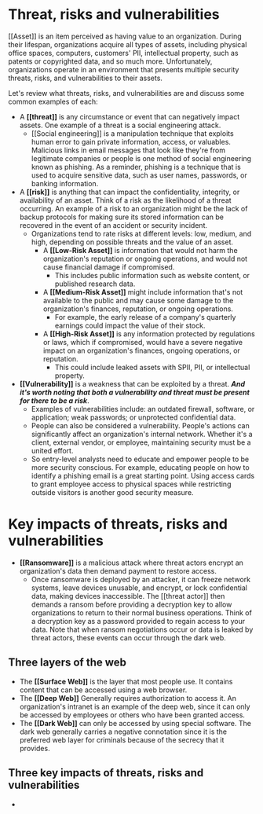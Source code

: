 # Threat, risks and vulnerabilities

[[Asset]] is an item perceived as having value to an organization. During their lifespan, organizations acquire all types of assets, including physical office spaces, computers, customers' PII, intellectual property, such as patents or copyrighted data, and so much more. Unfortunately, organizations operate in an environment that presents multiple security threats, risks, and vulnerabilities to their assets. 
 
Let's review what threats, risks, and vulnerabilities are and discuss some common examples of each:

- A **[[threat]]** is any circumstance or event that can negatively impact assets. One example of a threat is a social engineering attack. 
	- [[Social engineering]] is a manipulation technique that exploits human error to gain private information, access, or valuables. Malicious links in email messages that look like they're from legitimate companies or people is one method of social engineering known as phishing. As a reminder, phishing is a technique that is used to acquire sensitive data, such as user names, passwords, or banking information.
- A **[[risk]]** is anything that can impact the confidentiality, integrity, or availability of an asset. Think of a risk as the likelihood of a threat occurring. 
	An example of a risk to an organization might be the lack of backup protocols for making sure its stored information can be recovered in the event of an accident or security incident. 
	- Organizations tend to rate risks at different levels: low, medium, and high, depending on possible threats and the value of an asset.
		- A **[[Low-Risk Asset]]** is information that would not harm the organization's reputation or ongoing operations, and would not cause financial damage if compromised. 
			- This includes public information such as website content, or published research data.
		- A **[[Medium-Risk Asset]]** might include information that's not available to the public and may cause some damage to the organization's finances, reputation, or ongoing operations. 
			- For example, the early release of a company's quarterly earnings could impact the value of their stock.
		- A **[[High-Risk Asset]]** is any information protected by regulations or laws, which if compromised, would have a severe negative impact on an organization's finances, ongoing operations, or reputation. 
			- This could include leaked assets with SPII, PII, or intellectual property.
- **[[Vulnerability]]** is a weakness that can be exploited by a threat. ***And it's worth noting that both a vulnerability and threat must be present for there to be a risk***. 
	- Examples of vulnerabilities include: an outdated firewall, software, or application; weak passwords; or unprotected confidential data. 
	- People can also be considered a vulnerability. People's actions can significantly affect an organization's internal network. Whether it's a client, external vendor, or employee, maintaining security must be a united effort.
	- So entry-level analysts need to educate and empower people to be more security conscious. For example, educating people on how to identify a phishing email is a great starting point. Using access cards to grant employee access to physical spaces while restricting outside visitors is another good security measure.

# Key impacts of threats, risks and vulnerabilities

- **[[Ransomware]]** is a malicious attack where threat actors encrypt an organization's data then demand payment to restore access. 
	- Once ransomware is deployed by an attacker, it can freeze network systems, leave devices unusable, and encrypt, or lock confidential data, making devices inaccessible. The [[threat actor]] then demands a ransom before providing a decryption key to allow organizations to return to their normal business operations. Think of a decryption key as a password provided to regain access to your data. Note that when ransom negotiations occur or data is leaked by threat actors, these events can occur through the dark web.

## Three layers of the web

- The **[[Surface Web]]** is the layer that most people use. It contains content that can be accessed using a web browser.
- The **[[Deep Web]]** Generally requires authorization to access it. An organization's intranet is an example of the deep web, since it can only be accessed by employees or others who have been granted access. 
- The **[[Dark Web]]** can only be accessed by using special software. The dark web generally carries a negative connotation since it is the preferred web layer for criminals because of the secrecy that it provides. 

## Three key impacts of threats, risks and vulnerabilities

- 